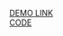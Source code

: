 [DEMO LINK](https://zarva6596.github.io/react_dynamic-list-of-goods/)
<br>
[CODE](https://github.com/zarva6596/react_dynamic-list-of-goods/tree/develop)
